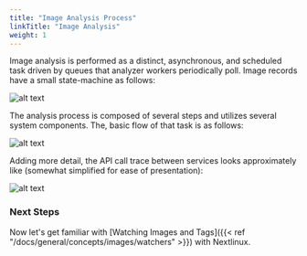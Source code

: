 ```yaml
---
title: "Image Analysis Process"
linkTitle: "Image Analysis"
weight: 1
---
```


Image analysis is performed as a distinct, asynchronous, and scheduled task driven by queues that analyzer workers periodically poll. Image records have a small state-machine as follows:

![alt text](ImageAnalysisState.jpg)

The analysis process is composed of several steps and utilizes several system components. The, basic flow of that task is as follows:

![alt text](ImageAnalysisTask.jpg)

Adding more detail, the API call trace between services looks approximately like (somewhat simplified for ease of presentation):

![alt text](ImageAnalysisAPI.jpg)

### Next Steps

Now let's get familiar with [Watching Images and Tags]({{< ref "/docs/general/concepts/images/watchers" >}}) with Nextlinux.
